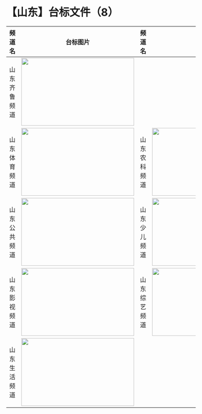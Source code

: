 # 【山东】台标文件（8）
|频道名|台标图片|频道名|台标图片|
|:---:|:---:|:---:|:---:|
|山东齐鲁频道|<img src="https://raw.githubusercontent.com/wanglindl/TVLogo/main/img/Shandong1.png" width="300" height="180">|
|山东体育频道|<img src="https://raw.githubusercontent.com/wanglindl/TVLogo/main/img/Shandong2.png" width="300" height="180">|山东农科频道|<img src="https://raw.githubusercontent.com/wanglindl/TVLogo/main/img/Shandong3.png" width="300" height="180">|
|山东公共频道|<img src="https://raw.githubusercontent.com/wanglindl/TVLogo/main/img/Shandong4.png" width="300" height="180">|山东少儿频道|<img src="https://raw.githubusercontent.com/wanglindl/TVLogo/main/img/Shandong5.png" width="300" height="180">|
|山东影视频道|<img src="https://raw.githubusercontent.com/wanglindl/TVLogo/main/img/Shandong6.png" width="300" height="180">|山东综艺频道|<img src="https://raw.githubusercontent.com/wanglindl/TVLogo/main/img/Shandong7.png" width="300" height="180">|
|山东生活频道|<img src="https://raw.githubusercontent.com/wanglindl/TVLogo/main/img/Shandong8.png" width="300" height="180">|
